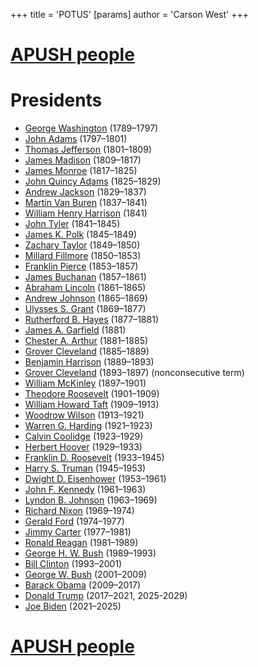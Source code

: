 +++
 title = 'POTUS'
[params]
	author = 'Carson West'
+++
# [APUSH people](./../apush-people/)
# Presidents

- [George Washington](./../george-washington/) (1789–1797)
- [John Adams](./../john-adams/) (1797–1801)
- [Thomas Jefferson](./../thomas-jefferson/) (1801–1809)
- [James Madison](./../james-madison/) (1809–1817)
- [James Monroe](./../james-monroe/) (1817–1825)
- [John Quincy Adams](./../john-quincy-adams/) (1825–1829)
- [Andrew Jackson](./../andrew-jackson/) (1829–1837)
- [Martin Van Buren](./../martin-van-buren/) (1837–1841)
- [William Henry Harrison](./../william-henry-harrison/) (1841)
- [John Tyler](./../john-tyler/) (1841–1845)
- [James K. Polk](./../james-k.-polk/) (1845–1849)
- [Zachary Taylor](./../zachary-taylor/) (1849–1850)
- [Millard Fillmore](./../millard-fillmore/) (1850–1853)
- [Franklin Pierce](./../franklin-pierce/) (1853–1857)
- [James Buchanan](./../james-buchanan/) (1857–1861)
- [Abraham Lincoln](./../abraham-lincoln/) (1861–1865)
- [Andrew Johnson](./../andrew-johnson/) (1865–1869)
- [Ulysses S. Grant](./../ulysses-s.-grant/) (1869–1877)
- [Rutherford B. Hayes](./../rutherford-b.-hayes/) (1877–1881)
- [James A. Garfield](./../james-a.-garfield/) (1881)
- [Chester A. Arthur](./../chester-a.-arthur/) (1881–1885)
- [Grover Cleveland](./../grover-cleveland/) (1885–1889)
- [Benjamin Harrison](./../benjamin-harrison/) (1889–1893)
- [Grover Cleveland](./../grover-cleveland/) (1893–1897) (nonconsecutive term)
- [William McKinley](./../william-mckinley/) (1897–1901)
- [Theodore Roosevelt](./../theodore-roosevelt/) (1901–1909)
- [William Howard Taft](./../william-howard-taft/) (1909–1913)
- [Woodrow Wilson](./../woodrow-wilson/) (1913–1921)
- [Warren G. Harding](./../warren-g.-harding/) (1921–1923)
- [Calvin Coolidge](./../calvin-coolidge/) (1923–1929)
- [Herbert Hoover](./../herbert-hoover/) (1929–1933)
- [Franklin D. Roosevelt](./../franklin-d.-roosevelt/) (1933–1945)
- [Harry S. Truman](./../harry-s.-truman/) (1945–1953)
- [Dwight D. Eisenhower](./../dwight-d.-eisenhower/) (1953–1961)
- [John F. Kennedy](./../john-f.-kennedy/) (1961–1963)
- [Lyndon B. Johnson](./../lyndon-b.-johnson/) (1963–1969)
- [Richard Nixon](./../richard-nixon/) (1969–1974)
- [Gerald Ford](./../gerald-ford/) (1974–1977)
- [Jimmy Carter](./../jimmy-carter/) (1977–1981)
- [Ronald Reagan](./../ronald-reagan/) (1981–1989)
- [George H. W. Bush](./../george-h.-w.-bush/) (1989–1993)
- [Bill Clinton](./../bill-clinton/) (1993–2001)
- [George W. Bush](./../george-w.-bush/) (2001–2009)
- [Barack Obama](./../barack-obama/) (2009–2017)
- [Donald Trump](./../donald-trump/) (2017–2021, 2025-2029)
- [Joe Biden](./../joe-biden/) (2021–2025)


# [APUSH people](./../apush-people/)